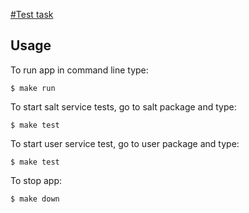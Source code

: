 
[#Test task](https://gist.github.com/TwiceII/2c67567003a2b375589c4bf67d874db0)
## Usage
To run app in command line type:
```
$ make run
```
To start salt service tests, go to salt package and type:
```
$ make test 
```
To start user service test, go to user package and type:
```
$ make test 
```
To stop app:
```
$ make down
```
